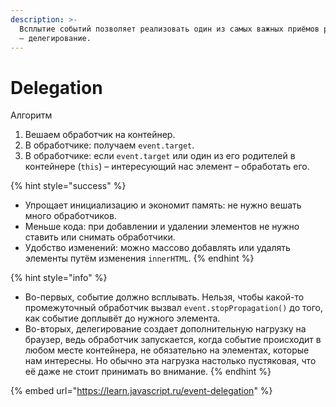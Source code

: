 ```yaml
---
description: >-
  Всплытие событий позволяет реализовать один из самых важных приёмов разработки
  – делегирование.
---
```


# Delegation

Алгоритм

1. Вешаем обработчик на контейнер.
2. В обработчике: получаем `event.target`.
3. В обработчике: если `event.target` или один из его родителей в контейнере \(`this`\) – интересующий нас элемент – обработать его.

{% hint style="success" %}
* Упрощает инициализацию и экономит память: не нужно вешать много обработчиков.
* Меньше кода: при добавлении и удалении элементов не нужно ставить или снимать обработчики.
* Удобство изменений: можно массово добавлять или удалять элементы путём изменения `innerHTML`.
{% endhint %}

{% hint style="info" %}
* Во-первых, событие должно всплывать. Нельзя, чтобы какой-то промежуточный обработчик вызвал `event.stopPropagation()` до того, как событие доплывёт до нужного элемента.
* Во-вторых, делегирование создает дополнительную нагрузку на браузер, ведь обработчик запускается, когда событие происходит в любом месте контейнера, не обязательно на элементах, которые нам интересны. Но обычно эта нагрузка настолько пустяковая, что её даже не стоит принимать во внимание.
{% endhint %}

{% embed url="https://learn.javascript.ru/event-delegation" %}

